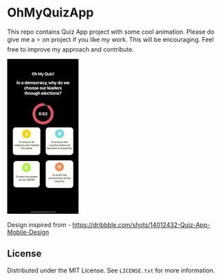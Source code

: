 # OhMyQuizApp

This repo contains Quiz App project with some cool animation.
Please do give me a ⭐️ on project if you like my work. This will be encouraging.
Feel free to improve my approach and contribute.

![](https://github.com/pradeepgian/OhMyQuizApp/blob/main/OhMyQuiz.gif)

Design inspired from - 
https://dribbble.com/shots/14012432-Quiz-App-Mobile-Design

## License
Distributed under the MIT License. See `LICENSE.txt` for more information.
